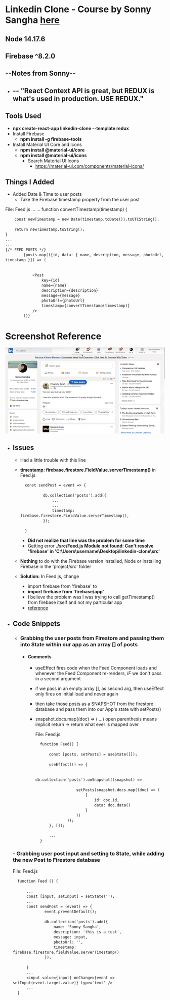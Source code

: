 # Linkedin Clone - Course by Sonny Sangha [here](https://www.youtube.com/watch?v=tbvguOj8C-o)
## Node 14.17.6
## Firebase ^8.2.0

## **--Notes from Sonny--**
  - ## **-- "React Context API is great, but REDUX is what's used in production. USE REDUX."**


## Tools Used
- **npx create-react-app linkedin-clone --template redux**
- Install Firebase
    - **npm install -g firebase-tools**
- Install Material UI Core and Icons
    - **npm install @material-ui/core**
    - **npm install @material-ui/icons**
        - Search Material UI Icons
            - https://material-ui.com/components/material-icons/

## Things I Added
- Added Date & Time to user posts
    - Take the Firebase timestamp property from the user post

File: Feed.js
    ...
    ...
    function convertTimestamp(timestamp) {

        const newTimestamp = new Date(timestamp.toDate()).toUTCString();
        
        return newTimestamp.toString();
    }
    ...
    ...
    {/* FEED POSTS */}
            {posts.map(({id, data: { name, description, message, photoUrl, timestamp }}) => (
                

                <Post  
                    key={id}
                    name={name}
                    description={description}
                    message={message}
                    photoUrl={photoUrl}
                    timestamp={convertTimestamp(timestamp)}
                />
            ))}

# Screenshot Reference
![linked-in-clone-screenshot](https://github.com/kawgh1/linkedin-clone/blob/main/linkedin-clone-screenshot1.png)

- ## Issues
    - Had a little trouble with this line
    - **timestamp: firebase.firestore.FieldValue.serverTimestamp()** in Feed.js
  
            const sendPost = event => {
                    
                    db.collection('posts').add({
                        ...
                        ...
                        timestamp: firebase.firestore.FieldValue.serverTimestamp(),
                    });

            }

        - **Did not realize that line was the problem for some time**
        - Getting error
            **./src/Feed.js
            Module not found: Can't resolve 'firebase' in 'C:\Users\username\Desktop\linkedin-clone\src'**
    - **Nothing** to do with the Firebase version installed, Node or installing Firebase in the 'project/src' folder
    - **Solution:** In Feed.js, change
        - import firebase from 'firebase' to
        - **import firebase from 'firebase/app'**
        - I believe the problem was I was trying to call getTimestamp() from firebase itself and not my particular app
        - [reference](https://stackoverflow.com/questions/65658510/export-firestore-imported-as-firebase-was-not-found-in-firebase-after-up)
    

- ## Code Snippets
    - ### **Grabbing the user posts from Firestore and passing them into State within our app as an array [] of posts**
        - #### Comments
            - useEffect fires code when the Feed Component loads and whenever the Feed Component re-renders, *IF* we don't pass in a second argument
            - if we pass in an empty array [], as second arg, then useEffect only fires on initial load and never again
            - then take those posts as a SNAPSHOT from the firestore database and pass them into our App's state with setPosts()
            - snapshot.docs.map((doc) => ( ...) open parenthesis means implicit return -> return what ever is mapped over


                File: Feed.js

                    function Feed() {

                        const [posts, setPosts] = useState([]);

                        useEffect(() => {
                            
                                db.collection('posts').onSnapshot((snapshot) => 
                                                
                                    setPosts(snapshot.docs.map((doc) => (       
                                        {
                                            id: doc.id,
                                            data: doc.data()
                                        }
                                    ))
                                ));
                        }, []); 

                        ...
                    }
    
    ### - Grabbing user post input and setting to State, while adding the new Post to Firestore database

    File: Feed.js

        function Feed () {

            ...
            const [input, setInput] = setState('');
            ...
            const sendPost = (event) => {
                    event.preventDefault();

                    db.collection('posts').add({
                        name: 'Sonny Sangha',
                        description: 'this is a test',
                        message: input,
                        photoUrl: '',
                        timestamp: firebase.firestore.fieldValue.serverTimestamp()
                    });

            }
            ... 
            <input value={input} onChange={event => setInput(event.target.value)} type='text' />
            ...
        }
